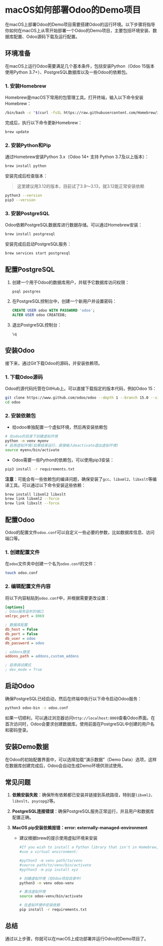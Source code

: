 
# macOS如何部署Odoo的Demo项目

在macOS上部署Odoo的Demo项目需要搭建Odoo的运行环境。以下步骤将指导你如何在macOS上从零开始部署一个Odoo的Demo项目，主要包括环境安装、数据库配置、Odoo源码下载及运行配置。

## 环境准备

在macOS上运行Odoo需要满足几个基本条件，包括安装Python（Odoo 15版本使用Python 3.7+）、PostgreSQL数据库以及一些Odoo的依赖包。

### 1. 安装Homebrew

Homebrew是macOS下常用的包管理工具。打开终端，输入以下命令安装Homebrew：

```bash
/bin/bash -c "$(curl -fsSL https://raw.githubusercontent.com/Homebrew/install/HEAD/install.sh)"
```

完成后，执行以下命令更新Homebrew：

```bash
brew update
```

### 2. 安装Python和Pip

通过Homebrew安装Python 3.x（Odoo 14+ 支持 Python 3.7及以上版本）：

```bash
brew install python
```

安装完成后检查版本：

>  这里建议用3.12的版本，目前试了3.9～3.13，就3.12能正常安装依赖

```bash
python3 --version
pip3 --version
```

### 3. 安装PostgreSQL

Odoo依赖PostgreSQL数据库进行数据存储。可以通过Homebrew安装：

```bash
brew install postgresql
```

安装完成后启动PostgreSQL服务：

```bash
brew services start postgresql
```

## 配置PostgreSQL

1. 创建一个用于Odoo的数据库用户，并赋予它数据库访问权限：

   ```bash
   psql postgres
   ```

2. 在PostgreSQL控制台中，创建一个新用户并设置密码：

   ```sql
   CREATE USER odoo WITH PASSWORD 'odoo';
   ALTER USER odoo CREATEDB;
   ```

3. 退出PostgreSQL控制台：

   ```sql
   \q
   ```

## 安装Odoo

接下来，通过Git下载Odoo的源码，并安装依赖项。

### 1. 下载Odoo源码

Odoo的源代码托管在GitHub上。可以直接下载指定的版本代码，例如Odoo 15：

```bash
git clone https://www.github.com/odoo/odoo --depth 1 --branch 15.0 --single-branch
cd odoo
```

### 2. 安装依赖包

- 给odoo单独配置一个虚拟环境，然后再安装依赖包

```bash
# 在odoo的目录下创建虚拟环境
python -m venv myenv
# 启用虚拟环境(如果结束运行，直接输入deactivate退出虚拟环境)
source myenv/bin/activate
```

- Odoo需要一些Python的依赖包，可以使用pip3安装：

```bash
pip3 install -r requirements.txt
```

**注意**：可能会有一些依赖包的编译问题，确保安装了`gcc`、`libxml2`、`libxslt`等编译工具。可以通过以下命令安装这些依赖：

```bash
brew install libxml2 libxslt
brew link libxml2 --force
brew link libxslt --force
```

## 配置Odoo

Odoo的配置文件`odoo.conf`可以自定义一些必要的参数，比如数据库信息、访问端口等。

### 1. 创建配置文件

在`odoo`文件夹中创建一个名为`odoo.conf`的文件：

```bash
touch odoo.conf
```

### 2. 编辑配置文件内容

将以下内容粘贴到`odoo.conf`中，并根据需要更改设置：

```ini
[options]
; Odoo服务监听的端口
xmlrpc_port = 8069

; 数据库配置
db_host = False
db_port = False
db_user = odoo
db_password = odoo

; addons路径
addons_path = addons,custom_addons

; 启用调试模式
; dev_mode = True
```

## 启动Odoo

确保PostgreSQL已经启动，然后在终端中执行以下命令启动Odoo服务：

```bash
python3 odoo-bin -c odoo.conf
```

如果一切顺利，可以通过浏览器访问`http://localhost:8069`查看Odoo界面。在首次访问时，Odoo会要求创建数据库。使用前面在PostgreSQL中创建的用户名和密码登录。

## 安装Demo数据

在Odoo的初始配置界面中，可以选择加载“演示数据”（Demo Data）选项，这样在数据库创建完成后，Odoo会自动生成Demo环境供测试使用。

## 常见问题

1. **依赖安装失败**：确保所有依赖都已安装并链接到系统路径，特别是`libxml2`、`libxslt`、`psycopg2`等。

2. **PostgreSQL连接错误**：确保PostgreSQL服务正常运行，并且用户和数据库配置正确。

3. **MacOS pip安装依赖报错：error: externally-managed-environment**

	- 建议根据brew的提示使用虚拟环境来安装

		```bash
		#If you wish to install a Python library that isn't in Homebrew,
		#use a virtual environment:
		
		#python3 -m venv path/to/venv
		#source path/to/venv/bin/activate
		#python3 -m pip install xyz
		
		# 创建虚拟环境（在Odoo项目目录中）
		python3 -m venv odoo-venv
		
		# 激活虚拟环境
		source odoo-venv/bin/activate
		
		# 在虚拟环境中安装依赖
		pip install -r requirements.txt
		```

## 总结

通过以上步骤，你就可以在macOS上成功部署并运行Odoo的Demo项目了。
